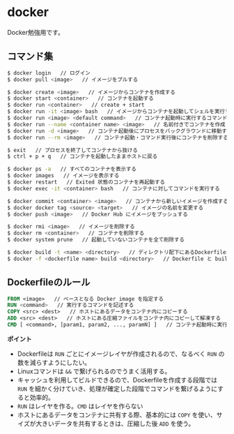 # docker
Docker勉強用です。

## コマンド集

```bash
$ docker login   // ログイン
$ docker pull <image>   // イメージをプルする

$ docker create <image>   // イメージからコンテナを作成する
$ docker start <container>   // コンテナを起動する
$ docker run <container>   // create + start
$ docker run -it <image> bash   // イメージからコンテナを起動してシェルを実行する
$ docker run <image> <default command>   // コンテナ起動時に実行するコマンドを変更する
$ docker run --name <container name> <image>   // 名前付きでコンテナを作成・起動する
$ docker run -d <image>   // コンテナ起動後にプロセスをバックグラウンドに移動する
$ docker run --rm <image>   // コンテナ起動・コマンド実行後にコンテナを削除する

$ exit   // プロセスを終了してコンテナから抜ける
$ ctrl + p + q   // コンテナを起動したままホストに戻る

$ docker ps -a   // すべてのコンテナを表示する
$ docker images   // イメージを表示する
$ docker restart   // Exited 状態のコンテナを再起動する
$ docker exec -it <container> bash   // コンテナに対してコマンドを実行する

$ docker commit <container> <image>   // コンテナから新しいイメージを作成する
$ docker docker tag <source> <target>   // イメージの名前を変更する
$ docker push <image>   // Docker Hub にイメージをプッシュする

$ docker rmi <image>   // イメージを削除する
$ docker rm <container>   // コンテナを削除する
$ docker system prune   // 起動していないコンテナを全て削除する

$ docker build -t <name> <directory>   // ディレクトリ配下にあるDockerfileから名前付きイメージを作成する
$ docker -f <dockerfile name> build <directory>   // Dockerfile と build context のパスを指定してイメージを作成する
```

## Dockerfileのルール

```Dockerfile
FROM <image>   // ベースとなる Docker image を指定する
RUN <command>   // 実行するコマンドを記述する
COPY <src> <dest>   // ホストにあるデータをコンテナ内にコピーする
ADD <src> <dest>   // ホストにある圧縮ファイルをコンテナ内にコピーして解凍する
CMD [ <command>, [param1, param2, ..., paramN] ]   // コンテナ起動時に実行するコマンドを指定する
```

**ポイント**
- Dockerfileは `RUN` ごとにイメージレイヤが作成されるので、なるべく `RUN` の数を減らすようにしたい。
- Linuxコマンドは `&&` で繋げられるのでうまく活用する。
- キャッシュを利用してビルドできるので、Dockerfileを作成する段階では `RUN` を細かく分けていき、処理が確定した段階でコマンドを繋げるようにすると効率的。 
- `RUN` はレイヤを作る。`CMD` はレイヤを作らない
- ホストにあるデータをコンテナに共有する際、基本的には `COPY` を使い、サイズが大きいデータを共有するときは、圧縮した後 `ADD` を使う。